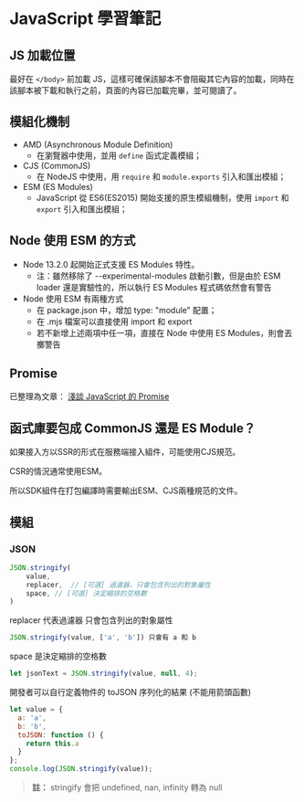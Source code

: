 # JavaScript 學習筆記

## JS 加載位置

最好在 `</body>` 前加載 JS，這樣可確保該腳本不會阻礙其它內容的加載，同時在該腳本被下載和執行之前，頁面的內容已加載完畢，並可閱讀了。

## 模組化機制

* AMD (Asynchronous Module Definition)
    * 在瀏覽器中使用，並用 `define` 函式定義模組；
* CJS (CommonJS)
    * 在 NodeJS 中使用，用 `require` 和 `module.exports` 引入和匯出模組；
* ESM (ES Modules)
    * JavaScript 從 ES6(ES2015) 開始支援的原生模組機制，使用 `import` 和 `export` 引入和匯出模組；

## Node 使用 ESM 的方式

* Node 13.2.0 起開始正式支援 ES Modules 特性。
    * 注：雖然移除了 --experimental-modules 啟動引數，但是由於 ESM loader 還是實驗性的，所以執行 ES Modules 程式碼依然會有警告
* Node 使用 ESM 有兩種方式
    * 在 package.json 中，增加 type: "module" 配置；
    * 在 .mjs 檔案可以直接使用 import 和 export
    * 若不新增上述兩項中任一項，直接在 Node 中使用 ES Modules，則會丟擲警告

## Promise

已整理為文章： [淺談 JavaScript 的 Promise](https://marco79423.net/articles/%E6%B7%BA%E8%AB%87-javascript-%E7%9A%84-promise/)


## 函式庫要包成 CommonJS 還是 ES Module？

如果接入方以SSR的形式在服務端接入組件，可能使用CJS規范。

CSR的情況通常使用ESM。

所以SDK組件在打包編譯時需要輸出ESM、CJS兩種規范的文件。

## 模組

### JSON

```js
JSON.stringify(
    value,
    replacer,  // [可選] 過濾器，只會包含列出的對象屬性
    space, // [可選] 決定縮排的空格數
)
```

replacer 代表過濾器 只會包含列出的對象屬性

```js
JSON.stringify(value, ['a', 'b']) 只會有 a 和 b
```

space 是決定縮排的空格數

```js
let jsonText = JSON.stringify(value, null, 4);
```

開發者可以自行定義物件的 toJSON 序列化的結果 (不能用箭頭函數)

```js
let value = {
  a: 'a',
  b: 'b',
  toJSON: function () {
    return this.a
  }
};
console.log(JSON.stringify(value));
```

> **註：**  stringify 會把 undefined, nan, infinity 轉為 null
